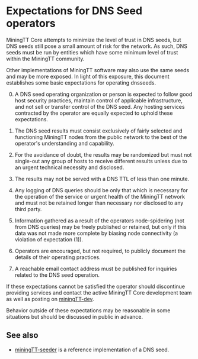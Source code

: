 Expectations for DNS Seed operators
====================================

MiningTT Core attempts to minimize the level of trust in DNS seeds,
but DNS seeds still pose a small amount of risk for the network.
As such, DNS seeds must be run by entities which have some minimum
level of trust within the MiningTT community.

Other implementations of MiningTT software may also use the same
seeds and may be more exposed. In light of this exposure, this
document establishes some basic expectations for operating dnsseeds.

0. A DNS seed operating organization or person is expected to follow good
host security practices, maintain control of applicable infrastructure,
and not sell or transfer control of the DNS seed. Any hosting services
contracted by the operator are equally expected to uphold these expectations.

1. The DNS seed results must consist exclusively of fairly selected and
functioning MiningTT nodes from the public network to the best of the
operator's understanding and capability.

2. For the avoidance of doubt, the results may be randomized but must not
single-out any group of hosts to receive different results unless due to an
urgent technical necessity and disclosed.

3. The results may not be served with a DNS TTL of less than one minute.

4. Any logging of DNS queries should be only that which is necessary
for the operation of the service or urgent health of the MiningTT
network and must not be retained longer than necessary nor disclosed
to any third party.

5. Information gathered as a result of the operators node-spidering
(not from DNS queries) may be freely published or retained, but only
if this data was not made more complete by biasing node connectivity
(a violation of expectation (1)).

6. Operators are encouraged, but not required, to publicly document the
details of their operating practices.

7. A reachable email contact address must be published for inquiries
related to the DNS seed operation.

If these expectations cannot be satisfied the operator should
discontinue providing services and contact the active MiningTT
Core development team as well as posting on
[miningTT-dev](https://groups.google.com/forum/#!forum/miningTT-dev).

Behavior outside of these expectations may be reasonable in some
situations but should be discussed in public in advance.

See also
----------
- [miningTT-seeder](https://github.com/pooler/miningTT-seeder) is a reference implementation of a DNS seed.
